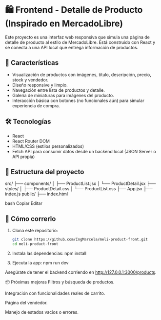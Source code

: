 # 🛍️ Frontend - Detalle de Producto (Inspirado en MercadoLibre)

Este proyecto es una interfaz web responsiva que simula una página de detalle de producto al estilo de MercadoLibre. Está construido con React y se conecta a una API local que entrega información de productos.

## 🚀 Características

- Visualización de productos con imágenes, título, descripción, precio, stock y vendedor.
- Diseño responsive y limpio.
- Navegación entre lista de productos y detalle.
- Galería de miniaturas para imágenes del producto.
- Interacción básica con botones (no funcionales aún) para simular experiencia de compra.

## 🛠️ Tecnologías

- React
- React Router DOM
- HTML/CSS (estilos personalizados)
- Fetch API para consumir datos desde un backend local (JSON Server o API propia)

## 📁 Estructura del proyecto

src/
├── components/
│ ├── ProductList.jsx
│ └── ProductDetail.jsx
├── styles/
│ ├── ProductDetail.css
│ └── ProductList.css
├── App.jsx
├── index.js
public/
├── index.html

bash
Copiar
Editar

## 🔄 Cómo correrlo

1. Clona este repositorio:
   ```bash
   git clone https://github.com/IngMarcela/meli-product-front.git
   cd meli-product-front

2. Instala las dependencias:
    npm install

3. Ejecuta la app:
    npm run dev
    
Asegúrate de tener el backend corriendo en http://127.0.0.1:3000/products.

📦 Próximas mejoras
Filtros y búsqueda de productos.

Integración con funcionalidades reales de carrito.

Página del vendedor.

Manejo de estados vacíos o errores.